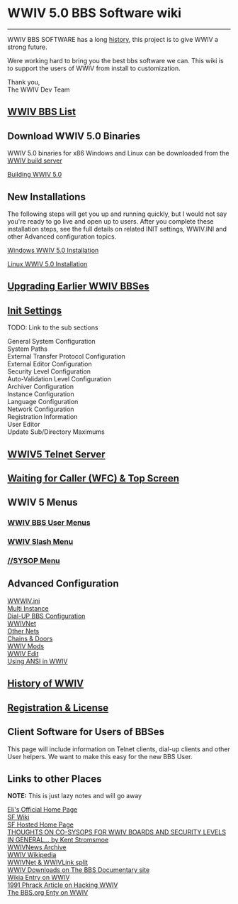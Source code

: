 
# WWIV 5.0 BBS Software wiki
***

WWIV BBS SOFTWARE has a long [history](wwivhistory), this project is to give WWIV a strong future.

Were working hard to bring you the best bbs software we can. This wiki is to support the users of WWIV from install to customization.

Thank you,  
The WWIV Dev Team 

## [WWIV BBS List](http://wwivbbs.com/bbslist/)

## Download WWIV 5.0 Binaries

WWIV 5.0 binaries for x86 Windows and Linux can be downloaded from
the [WWIV build server](http://build.wwiv.us/job/wwiv/)

[Building WWIV 5.0](buildwwiv5)

## New Installations

The following steps will get you up and running quickly, but I would not say
you're ready to go live and open up to users. After you complete these installation 
steps, see the full details on related INIT settings, WWIV.INI and other Advanced 
configuration topics.

[Windows WWIV 5.0 Installation](installwindows)

[Linux WWIV 5.0 Installation](installlinux)

## [Upgrading Earlier WWIV BBSes](windowsupgrade)

## [Init Settings](init)

TODO: Link to the sub sections

General System Configuration  
System Paths  
External Transfer Protocol Configuration  
External Editor Configuration  
Security Level Configuration  
Auto-Validation Level Configuration  
Archiver Configuration  
Instance Configuration  
Language Configuration  
Network Configuration  
Registration Information  
User Editor  
Update Sub/Directory Maximums

## [WWIV5 Telnet Server](wwwiv5telnetserver)

## [Waiting for Caller (WFC) & Top Screen](wfctop)

## WWIV 5 Menus  
### [WWIV BBS User Menus](menumain)  
### [WWIV Slash Menu](menuslash)  
### [//SYSOP Menu](menusysop)
## Advanced Configuration

[WWWIV.ini]()  
[Multi Instance](multinode)  
[Dial-UP BBS Configuration](dialup)  
[WWIVNet](wwivnet)  
[Other Nets](othernets)  
[Chains & Doors](chains)  
[WWIV Mods](mods)  
[WWIV Edit](wwwivedit)  
[Using ANSI in WWIV](ansi)

## [History of WWIV](wwivhistory)

## [Registration & License](license)

## Client Software for Users of BBSes
This page will include information on Telnet clients, dial-up clients
and other User helpers. We want to make this easy for the new BBS User.

## Links to other Places
**NOTE:** This is just lazy notes and will go away

[Eli's Official Home Page](http://wwivbbs.com/)  
[SF Wiki](http://sourceforge.net/p/wwiv/wiki/Home/)  
[SF Hosted Home Page](http://wwiv.sourceforge.net/)  
[THOUGHTS ON CO-SYSOPS FOR WWIV BOARDS AND SECURITY LEVELS IN GENERAL...
 by Kent Stromsmoe](http://www.textfiles.com/bbs/cosysop.txt)  
[WWIVNews Archive](http://www.textfiles.com/bbs/WWIVNEWS)  
[WWIV Wikipedia](https://en.wikipedia.org/wiki/WWIV)  
[WWIVNet & WWIVLink split](http://www.bbsdocumentary.com/library/CONTROVERSY/EVENTS/WWIVWAR/)  
[WWIV Downloads on The BBS Documentary site](http://software.bbsdocumentary.com/IBM/DOS/WWIV/)  
[Wikia Entry on WWIV](http://bbs.wikia.com/wiki/WWIV)  
[1991 Phrack Article on Hacking WWIV](http://phrack.org/issues/34/5.html)  
[The BBS.org Enty on WWIV](http://sysopscorner.thebbs.org/wwiv.html)  
